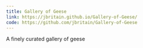 ```yaml
---
title: Gallery of Geese
link: https://jbritain.github.io/Gallery-of-Geese/
code: https://github.com/jbritain/Gallery-of-Geese
---
```


A finely curated gallery of geese